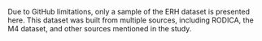 Due to GitHub limitations, only a sample of the ERH dataset is presented here. This dataset was built from multiple sources, including RODICA, the M4 dataset, and other sources mentioned in the study.